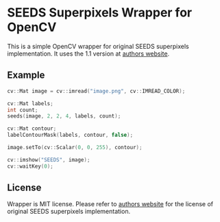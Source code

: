# SEEDS Superpixels Wrapper for OpenCV
This is a simple OpenCV wrapper for original SEEDS superpixels implementation. It uses the 1.1 version at [authors website](http://www.mvdblive.org/seeds/).

## Example

```c++
cv::Mat image = cv::imread("image.png", cv::IMREAD_COLOR);

cv::Mat labels;
int count;
seeds(image, 2, 2, 4, labels, count);

cv::Mat contour;
labelContourMask(labels, contour, false);

image.setTo(cv::Scalar(0, 0, 255), contour);

cv::imshow("SEEDS", image);
cv::waitKey(0);
```

## License

Wrapper is MIT license. Please refer to [authors website](http://www.mvdblive.org/seeds/) for the license of original SEEDS superpixels implementation.
